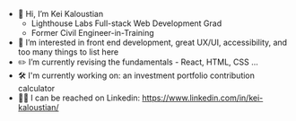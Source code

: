 - 👋 Hi, I’m Kei Kaloustian
  - Lighthouse Labs Full-stack Web Development Grad
  - Former Civil Engineer-in-Training
- 🔎 I’m interested in front end development, great UX/UI, accessibility, and too many things to list here
- ✏️ I’m currently revising the fundamentals - React, HTML, CSS ...
- 🛠️ I'm currently working on: an investment portfolio contribution calculator
- 👨‍💼 I can be reached on Linkedin: https://www.linkedin.com/in/kei-kaloustian/
